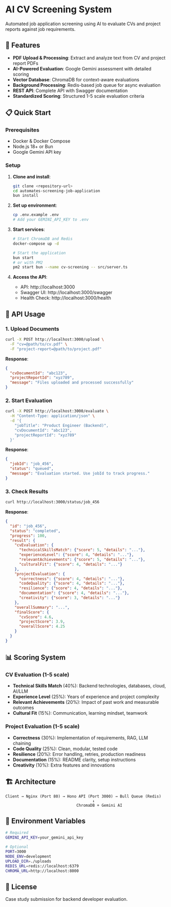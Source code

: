 # AI CV Screening System

Automated job application screening using AI to evaluate CVs and project reports against job requirements.

## 🚀 Features

- **PDF Upload & Processing**: Extract and analyze text from CV and project report PDFs
- **AI-Powered Evaluation**: Google Gemini assessment with detailed scoring
- **Vector Database**: ChromaDB for context-aware evaluations
- **Background Processing**: Redis-based job queue for async evaluation
- **REST API**: Complete API with Swagger documentation
- **Standardized Scoring**: Structured 1-5 scale evaluation criteria

## 📋 Quick Start

### Prerequisites
- Docker & Docker Compose
- Node.js 18+ or Bun
- Google Gemini API key

### Setup

1. **Clone and install**:
   ```bash
   git clone <repository-url>
   cd automates-screening-job-application
   bun install
   ```

2. **Set up environment**:
   ```bash
   cp .env.example .env
   # Add your GEMINI_API_KEY to .env
   ```

3. **Start services**:
   ```bash
   # Start ChromaDB and Redis
   docker-compose up -d

   # Start the application
   bun start
   # or with PM2
   pm2 start bun --name cv-screening -- src/server.ts
   ```

4. **Access the API**:
   - API: http://localhost:3000
   - Swagger UI: http://localhost:3000/swagger
   - Health Check: http://localhost:3000/health

## 📡 API Usage

### 1. Upload Documents
```bash
curl -X POST http://localhost:3000/upload \
  -F "cv=@path/to/cv.pdf" \
  -F "project-report=@path/to/project.pdf"
```

**Response**:
```json
{
  "cvDocumentId": "abc123",
  "projectReportId": "xyz789",
  "message": "Files uploaded and processed successfully"
}
```

### 2. Start Evaluation
```bash
curl -X POST http://localhost:3000/evaluate \
  -H "Content-Type: application/json" \
  -d '{
    "jobTitle": "Product Engineer (Backend)",
    "cvDocumentId": "abc123",
    "projectReportId": "xyz789"
  }'
```

**Response**:
```json
{
  "jobId": "job_456",
  "status": "queued",
  "message": "Evaluation started. Use jobId to track progress."
}
```

### 3. Check Results
```bash
curl http://localhost:3000/status/job_456
```

**Response**:
```json
{
  "id": "job_456",
  "status": "completed",
  "progress": 100,
  "result": {
    "cvEvaluation": {
      "technicalSkillsMatch": {"score": 5, "details": "..."},
      "experienceLevel": {"score": 4, "details": "..."},
      "relevantAchievements": {"score": 5, "details": "..."},
      "culturalFit": {"score": 4, "details": "..."}
    },
    "projectEvaluation": {
      "correctness": {"score": 4, "details": "..."},
      "codeQuality": {"score": 4, "details": "..."},
      "resilience": {"score": 4, "details": "..."},
      "documentation": {"score": 4, "details": "..."},
      "creativity": {"score": 3, "details": "..."}
    },
    "overallSummary": "...",
    "finalScore": {
      "cvScore": 4.6,
      "projectScore": 3.9,
      "overallScore": 4.25
    }
  }
}
```

## 📊 Scoring System

### CV Evaluation (1-5 scale)
- **Technical Skills Match** (40%): Backend technologies, databases, cloud, AI/LLM
- **Experience Level** (25%): Years of experience and project complexity
- **Relevant Achievements** (20%): Impact of past work and measurable outcomes
- **Cultural Fit** (15%): Communication, learning mindset, teamwork

### Project Evaluation (1-5 scale)
- **Correctness** (30%): Implementation of requirements, RAG, LLM chaining
- **Code Quality** (25%): Clean, modular, tested code
- **Resilience** (20%): Error handling, retries, production readiness
- **Documentation** (15%): README clarity, setup instructions
- **Creativity** (10%): Extra features and innovations

## 🏗️ Architecture

```
Client → Nginx (Port 80) → Hono API (Port 3000) → Bull Queue (Redis)
                                      ↓
                               ChromaDB + Gemini AI
```

## 🔧 Environment Variables

```bash
# Required
GEMINI_API_KEY=your_gemini_api_key

# Optional
PORT=3000
NODE_ENV=development
UPLOAD_DIR=./uploads
REDIS_URL=redis://localhost:6379
CHROMA_URL=http://localhost:8000
```

## 📝 License

Case study submission for backend developer evaluation.